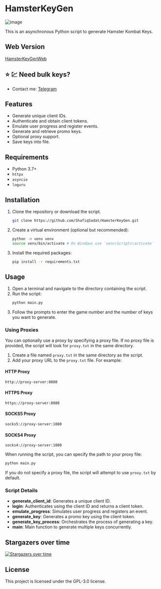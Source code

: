 # HamsterKeyGen
![image](https://github.com/user-attachments/assets/18ed1781-bd34-45ff-84a8-4c96043bdda7)

This is an asynchronous Python script to generate Hamster Kombat Keys.

## Web Version

[HamsterKeyGenWeb](https://github.com/ShafiqSadat/HamsterKeyGenWeb)

## ⭐ 💹 Need bulk keys? 
- Contact me: [Telegram](https://t.me/Shafiq)

## Features
- Generate unique client IDs.
- Authenticate and obtain client tokens.
- Emulate user progress and register events.
- Generate and retrieve promo keys.
- Optional proxy support.
- Save keys into file.

## Requirements
- Python 3.7+
- `httpx`
- `asyncio`
- `loguru`

## Installation

1. Clone the repository or download the script.
    ```sh
    git clone https://github.com/ShafiqSadat/HamsterKeyGen.git
    ```
2. Create a virtual environment (optional but recommended):
    ```sh
    python -m venv venv
    source venv/bin/activate # On Windows use `venv\Scripts\activate`
    ```
3. Install the required packages:
    ```sh
    pip install -r requirements.txt
    ```

## Usage

1. Open a terminal and navigate to the directory containing the script.
2. Run the script:
    ```sh
    python main.py
    ```
3. Follow the prompts to enter the game number and the number of keys you want to generate.

### Using Proxies

You can optionally use a proxy by specifying a proxy file. If no proxy file is provided, the script will look for `proxy.txt` in the same directory.

1. Create a file named `proxy.txt` in the same directory as the script.
2. Add your proxy URL to the `proxy.txt` file. For example:

#### HTTP Proxy
```
http://proxy-server:8080
```

#### HTTPS Proxy
```
https://proxy-server:8080
```

#### SOCKS5 Proxy
```
socks5://proxy-server:1080
```

#### SOCKS4 Proxy
```
socks4://proxy-server:1080
```

When running the script, you can specify the path to your proxy file:

```sh
python main.py
```

If you do not specify a proxy file, the script will attempt to use `proxy.txt` by default.

### Script Details

- **generate_client_id**: Generates a unique client ID.
- **login**: Authenticates using the client ID and returns a client token.
- **emulate_progress**: Simulates user progress and registers an event.
- **generate_key**: Generates a promo key using the client token.
- **generate_key_process**: Orchestrates the process of generating a key.
- **main**: Main function to generate multiple keys concurrently.

## Stargazers over time
[![Stargazers over time](https://starchart.cc/ShafiqSadat/HamsterKeyGen.svg?variant=adaptive)](https://starchart.cc/ShafiqSadat/HamsterKeyGen)

## License
This project is licensed under the GPL-3.0 license.

